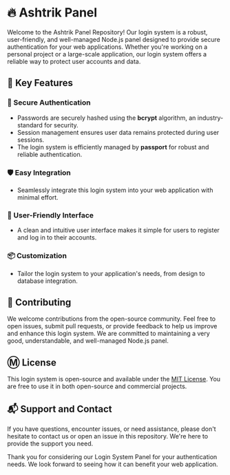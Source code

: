 # 🔥 Ashtrik Panel

Welcome to the Ashtrik Panel Repository! Our login system is a robust, user-friendly, and well-managed Node.js panel designed to provide secure authentication for your web applications. Whether you're working on a personal project or a large-scale application, our login system offers a reliable way to protect user accounts and data.

## 🎊 Key Features

### 🔐 Secure Authentication
- Passwords are securely hashed using the **bcrypt** algorithm, an industry-standard for security.
- Session management ensures user data remains protected during user sessions.
- The login system is efficiently managed by **passport** for robust and reliable authentication.

### 🛡 Easy Integration
- Seamlessly integrate this login system into your web application with minimal effort.

### 📨 User-Friendly Interface
- A clean and intuitive user interface makes it simple for users to register and log in to their accounts.

### 📦 Customization
- Tailor the login system to your application's needs, from design to database integration.

## 🚸 Contributing

We welcome contributions from the open-source community. Feel free to open issues, submit pull requests, or provide feedback to help us improve and enhance this login system. We are committed to maintaining a very good, understandable, and well-managed Node.js panel.

## Ⓜ️ License

This login system is open-source and available under the [MIT License](https://github.com/asharnotfound/ashtrik_panel/blob/main/LICENSE). You are free to use it in both open-source and commercial projects.

## 📬 Support and Contact

If you have questions, encounter issues, or need assistance, please don't hesitate to contact us or open an issue in this repository. We're here to provide the support you need.

Thank you for considering our Login System Panel for your authentication needs. We look forward to seeing how it can benefit your web application.
